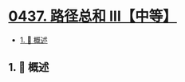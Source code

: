 # [0437. 路径总和 III【中等】](https://github.com/Tdahuyou/TNotes.leetcode/tree/main/notes/0437.%20%E8%B7%AF%E5%BE%84%E6%80%BB%E5%92%8C%20III%E3%80%90%E4%B8%AD%E7%AD%89%E3%80%91)

<!-- region:toc -->

- [1. 📝 概述](#1--概述)

<!-- endregion:toc -->

## 1. 📝 概述
